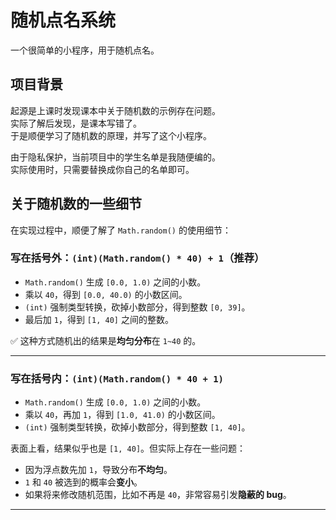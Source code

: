 # 随机点名系统

一个很简单的小程序，用于随机点名。

## 项目背景

起源是上课时发现课本中关于随机数的示例存在问题。  
实际了解后发现，是课本写错了。  
于是顺便学习了随机数的原理，并写了这个小程序。

由于隐私保护，当前项目中的学生名单是我随便编的。  
实际使用时，只需要替换成你自己的名单即可。

## 关于随机数的一些细节

在实现过程中，顺便了解了 `Math.random()` 的使用细节：

### 写在括号外：`(int)(Math.random() * 40) + 1`（推荐）

- `Math.random()` 生成 `[0.0, 1.0)` 之间的小数。
- 乘以 `40`，得到 `[0.0, 40.0)` 的小数区间。
- `(int)` 强制类型转换，砍掉小数部分，得到整数 `[0, 39]`。
- 最后加 `1`，得到 `[1, 40]` 之间的整数。

✅ 这种方式随机出的结果是**均匀分布**在 `1~40` 的。

---

### 写在括号内：`(int)(Math.random() * 40 + 1)`

- `Math.random()` 生成 `[0.0, 1.0)` 之间的小数。
- 乘以 `40`，再加 `1`，得到 `[1.0, 41.0)` 的小数区间。
- `(int)` 强制类型转换，砍掉小数部分，得到整数 `[1, 40]`。

表面上看，结果似乎也是 `[1, 40]`。但实际上存在一些问题：

- 因为浮点数先加 `1`，导致分布**不均匀**。
- `1` 和 `40` 被选到的概率会**变小**。
- 如果将来修改随机范围，比如不再是 `40`，非常容易引发**隐蔽的 bug**。

---
